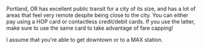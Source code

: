 Portland, OR has excellent public transit for a city of its size, and has a lot of areas that feel very remote despite being close to the city. You can either pay using a HOP card or contactless credit/debit cards. If you use the latter, make sure to use the same card to take advantage of fare capping!

I assume that you're able to get downtown or to a MAX station.
